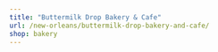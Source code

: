 ```yaml
---
title: "Buttermilk Drop Bakery & Cafe"
url: /new-orleans/buttermilk-drop-bakery-and-cafe/
shop: bakery
---
```

